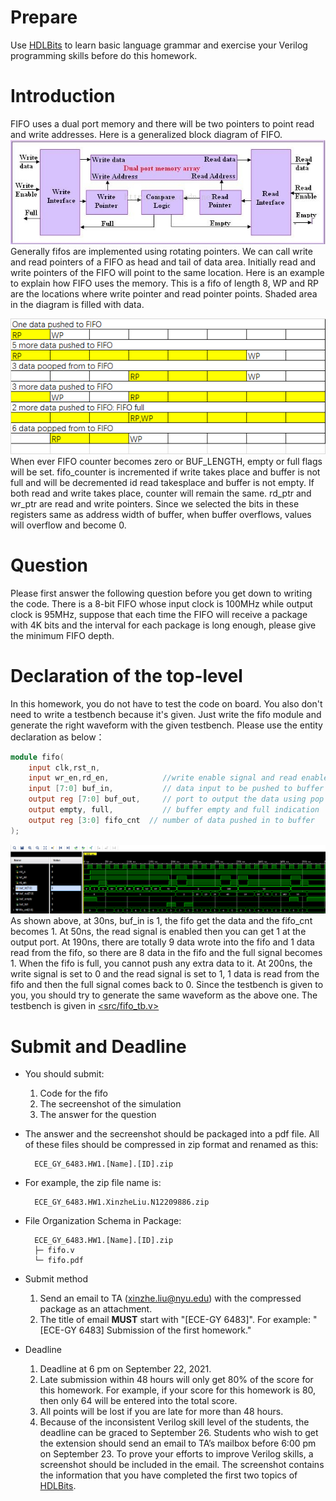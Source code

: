# Prepare
Use [HDLBits](https://hdlbits.01xz.net/wiki/Step_one) to learn basic language grammar and exercise your Verilog programming skills before do this homework.
# Introduction
FIFO uses a dual port memory and there will be two pointers to point read and write addresses. Here is a generalized block diagram of FIFO. \
![image](pic/HW1/1.png)\
Generally fifos are implemented using rotating pointers. We can call write and read pointers of a FIFO as head and tail of data area. Initially read and write pointers of the FIFO will point to the same location. Here is an example to explain how FIFO uses the memory. This is a fifo of length 8, WP and RP are the locations where write pointer and read pointer points. Shaded area in the diagram is filled with data.

![image](pic/HW1/2.png)\
When ever FIFO counter becomes zero or BUF_LENGTH, empty or full flags will be set. fifo_counter is incremented if write takes place and buffer is not full and will be decremented id read takesplace and buffer is not empty. If both read and write takes place, counter will remain the same. rd_ptr and wr_ptr are read and write pointers. Since we selected the bits in these registers same as address width of buffer, when buffer overflows, values will overflow and become 0.
# Question
Please first answer the following question before you get down to writing the code.
There is a 8-bit FIFO whose input clock is 100MHz while output clock is 95MHz, suppose that each time the FIFO will receive a package with 4K bits and the interval for each package is long enough, please give the minimum FIFO depth.

# Declaration of the top-level
In this homework, you do not have to test the code on board. You also don't need to write a testbench because it's given. Just write the fifo module and generate the right waveform with the given testbench. Please use the entity declaration as below：
```Verilog
module fifo(
	input clk,rst_n,
	input wr_en,rd_en,            //write enable signal and read enable signal
	input [7:0] buf_in,           // data input to be pushed to buffer
	output reg [7:0] buf_out,     // port to output the data using pop
	output empty, full,           // buffer empty and full indication 
	output reg [3:0] fifo_cnt  // number of data pushed in to buffer  
);
```
![image](pic/HW1/3.png)
As shown above, at 30ns, buf_in is 1, the fifo get the data and the fifo_cnt becomes 1. At 50ns, the read signal is enabled then you can get 1 at the output port. At 190ns, there are totally 9 data wrote into the fifo and 1 data read from the fifo, so there are 8 data in the fifo and the full signal becomes 1. When the fifo is full, you cannot push any extra data to it. At 200ns, the write signal is set to 0 and the read signal is set to 1, 1 data is read from the fifo and then the full signal comes back to 0. Since the testbench is given to you, you should try to generate the same waveform as the above one. The testbench is given in [<src/fifo_tb.v>](<src/fifo_tb.v>)

# Submit and Deadline
+ You should submit:
	1. Code for the fifo
	2. The secreenshot of the simulation
	3. The answer for the question

+ The answer and the secreenshot should be packaged into a pdf file. All of these files should be compressed in zip format and renamed as this: 
	
		ECE_GY_6483.HW1.[Name].[ID].zip
	

+ For example, the zip file name is: 
	
		ECE_GY_6483.HW1.XinzheLiu.N12209886.zip
	

+ File Organization Schema in Package:

		ECE_GY_6483.HW1.[Name].[ID].zip
		├─ fifo.v
		└─ fifo.pdf

+ Submit method
	1. Send an email to TA (xinzhe.liu@nyu.edu) with the compressed package as an attachment.
	2. The title of email **MUST** start with "[ECE-GY 6483]". For example: "[ECE-GY 6483] Submission of the first homework."
	
+ Deadline
	1. Deadline at 6 pm on September 22, 2021.
	2. Late submission within 48 hours will only get 80% of the score for this homework. For example, if your score for this homework is 80, then only 64 will be entered into the total score.
	3. All points will be lost if you are late for more than 48 hours.
	4. Because of the inconsistent Verilog skill level of the students, the deadline can be graced to September 26. Students who wish to get the extension should send an email to TA’s mailbox before 6:00 pm on September 23. To prove your efforts to improve Verilog skills, a screenshot should be included in the email. The screenshot contains the information that you have completed the first two topics of [HDLBits](https://hdlbits.01xz.net/wiki/Step_one). 